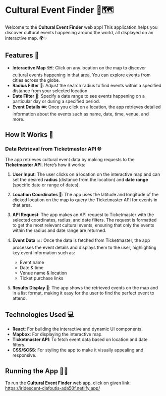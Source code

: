 # Cultural Event Finder 🎉🗺️

Welcome to the **Cultural Event Finder** web app! This application helps you discover cultural events happening around the world, all displayed on an interactive map. 🌍✨

## Features 🎯

- **Interactive Map** 🗺️: Click on any location on the map to discover cultural events happening in that area. You can explore events from cities across the globe.
- **Radius Filter** 📍: Adjust the search radius to find events within a specified distance from your selected location.
- **Date Filter** 📅: Specify a date range to see events happening on a particular day or during a specified period.
- **Event Details** 🎟️: Once you click on a location, the app retrieves detailed information about the events such as name, date, time, venue, and more.

## How It Works 🔧

### Data Retrieval from Ticketmaster API 🌐
The app retrieves cultural event data by making requests to the **Ticketmaster API**. Here’s how it works:

1. **User Input**: The user clicks on a location on the interactive map and can set the desired **radius** (distance from the location) and **date range** (specific date or range of dates).
   
2. **Location Coordinates** 📍: The app uses the latitude and longitude of the clicked location on the map to query the Ticketmaster API for events in that area. 

3. **API Request**: The app makes an API request to Ticketmaster with the selected coordinates, radius, and date filters. The request is formatted to get the most relevant cultural events, ensuring that only the events within the radius and date range are returned.

4. **Event Data** 📊: Once the data is fetched from Ticketmaster, the app processes the event details and displays them to the user, highlighting key event information such as:
   - Event name
   - Date & time
   - Venue name & location
   - Ticket purchase links

5. **Results Display** 🎉: The app shows the retrieved events on the map and in a list format, making it easy for the user to find the perfect event to attend.

## Technologies Used 💻

- **React**: For building the interactive and dynamic UI components.
- **Mapbox**: For displaying the interactive map.
- **Ticketmaster API**: To fetch event data based on location and date filters.
- **CSS/SCSS**: For styling the app to make it visually appealing and responsive.

## Running the App 🏃‍♂️

To run the **Cultural Event Finder** web app, click on given link:
https://iridescent-clafoutis-ada50f.netlify.app/

